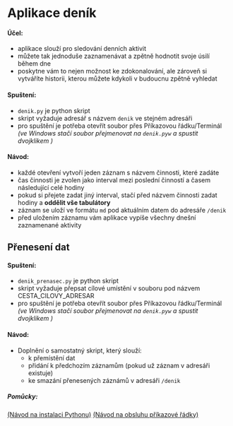 # Aplikace deník

#### Účel:
- aplikace slouží pro sledování denních aktivit
- můžete tak jednoduše zaznamenávat a zpětně hodnotit svoje úsilí během dne
- poskytne vám to nejen možnost ke zdokonalování, ale zároveň si vytváříte historii, kterou můžete kdykoli v budoucnu zpětně vyhledat

#### Spuštení:
- `denik.py` je python skript
- skript vyžaduje adresář s názvem `denik` ve stejném adresáři 
- pro spuštění je potřeba otevřít soubor přes Příkazovou řádku/Terminál
	*(ve Windows stačí soubor přejmenovat na `denik.pyw` a spustit dvojklikem )*

#### Návod:
- každé otevření vytvoří jeden záznam s názvem činnosti, které zadáte
- čas činnosti je zvolen jako interval mezi poslední činností a časem následující celé hodiny
- pokud si přejete zadat jiný interval, stačí před názvem činnosti zadat hodiny a **oddělit vše tabulátory**
- záznam se uloží ve formátu `md` pod aktuálním datem do adresáře `/denik`
- před uložením záznamu vám aplikace vypíše všechny dnešní zaznamenané aktivity


## Přenesení dat

#### Spuštení:
- `denik_prenasec.py` je python skript
- skript vyžaduje přepsat cílové umístění v souboru pod názvem CESTA_CILOVY_ADRESAR
- pro spuštění je potřeba otevřít soubor přes Příkazovou řádku/Terminál
	*(ve Windows stačí soubor přejmenovat na `denik.pyw` a spustit dvojklikem )*

#### Návod:    
- Doplnění o samostatný skript, který slouží:
  - k přemístění dat
  - přidání k předchozím záznamům (pokud už záznam v adresáři existuje)
  - ke smazání přenesených záznámů v adresáři `/denik`


##### Pomůcky:
[(Návod na instalaci Pythonu)](https://naucse.python.cz/lessons/beginners/install/)
[(Návod na obsluhu příkazové řádky)](https://naucse.python.cz/lessons/beginners/cmdline/) 
